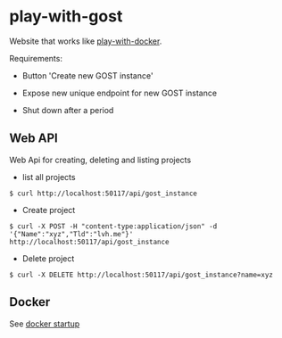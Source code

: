 # play-with-gost

Website that works like <a href="http://www.play-with-docker.com">play-with-docker</a>.

Requirements:

- Button 'Create new GOST instance'

- Expose new unique endpoint for new GOST instance

- Shut down after a period

## Web API

Web Api for creating, deleting and listing projects

- list all projects

```
$ curl http://localhost:50117/api/gost_instance
```

- Create project

```
$ curl -X POST -H "content-type:application/json" -d '{"Name":"xyz","Tld":"lvh.me"}' http://localhost:50117/api/gost_instance
```

- Delete project

```
$ curl -X DELETE http://localhost:50117/api/gost_instance?name=xyz
```

## Docker

See <a href="./docker/startup.md">docker startup</a>

